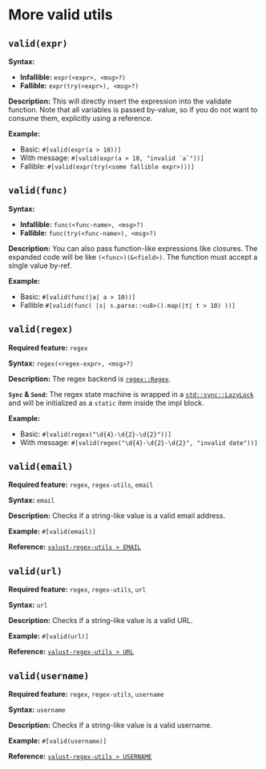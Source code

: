 # More valid utils

## `valid(expr)`

**Syntax:**
- **Infallible:** `expr(<expr>, <msg>?)`
- **Fallible:** `expr(try(<expr>), <msg>?)`

**Description:**
This will directly insert the expression into the validate function.
Note that all variables is passed by-value, so if you do not want to
consume them, explicitly using a reference.

**Example:**
- Basic: `#[valid(expr(a > 10))]`
- With message: ``#[valid(expr(a > 10, "invalid `a`"))]``
- Fallible: `#[valid(expr(try(<some fallible expr>)))]`

## `valid(func)`

**Syntax:**
- **Infallible:** `func(<func-name>, <msg>?)`
- **Fallible:** `func(try(<func-name>), <msg>?)`

**Description:**
You can also pass function-like expressions like closures.
The expanded code will be like `(<func>)(&<field>)`.
The function must accept a single value by-ref.

**Example:**
- Basic: `#[valid(func(|a| a > 10))]`
- Fallible `#[valid(func( |s| s.parse::<u8>().map(|t| t > 10) ))]`

## `valid(regex)`

**Required feature:** `regex`

**Syntax:**
`regex(<regex-expr>, <msg>?)`

**Description:**
The regex backend is [`regex::Regex`][regex].

**`Sync` & `Send`:**
The regex state machine is wrapped in a [`std::sync::LazyLock`][lazy-lock]
and will be initialized as a `static` item inside the impl block.

[regex]: https://docs.rs/regex/latest/regex/struct.Regex.html
[lazy-lock]: https://doc.rust-lang.org/std/sync/struct.LazyLock.html

**Example:**
- Basic: `#[valid(regex("\d{4}-\d{2}-\d{2}"))]`
- With message: `#[valid(regex("\d{4}-\d{2}-\d{2}", "invalid date"))]`

## `valid(email)`

**Required feature:** `regex`, `regex-utils`, `email`

**Syntax:** `email`

**Description:**
Checks if a string-like value is a valid email address.

**Example:** `#[valid(email)]`

**Reference:** [`valust-regex-utils > EMAIL`][email]

[email]: https://docs.rs/valust-regex-utils/latest/valust_regex_utils/constant.EMAIL.html

## `valid(url)`

**Required feature:** `regex`, `regex-utils`, `url`

**Syntax:** `url`

**Description:**
Checks if a string-like value is a valid URL.

**Example:** `#[valid(url)]`

**Reference:** [`valust-regex-utils > URL`][url]

[url]: https://docs.rs/valust-regex-utils/latest/valust_regex_utils/constant.URL.html

## `valid(username)`

**Required feature:** `regex`, `regex-utils`, `username`

**Syntax:** `username`

**Description:**
Checks if a string-like value is a valid username.

**Example:** `#[valid(username)]`

**Reference:** [`valust-regex-utils > USERNAME`][username]

[username]: https://docs.rs/valust-regex-utils/latest/valust_regex_utils/constant.USERNAME.html

